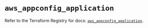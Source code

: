 # `aws_appconfig_application`

Refer to the Terraform Registry for docs: [`aws_appconfig_application`](https://registry.terraform.io/providers/hashicorp/aws/6.18.0/docs/resources/appconfig_application).
